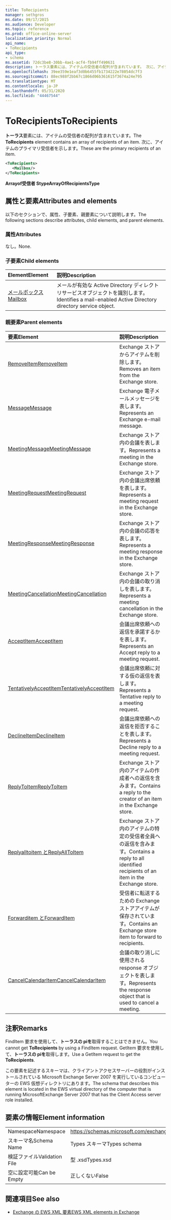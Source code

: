 ```yaml
---
title: ToRecipients
manager: sethgros
ms.date: 09/17/2015
ms.audience: Developer
ms.topic: reference
ms.prod: office-online-server
localization_priority: Normal
api_name:
- ToRecipients
api_type:
- schema
ms.assetid: 72dc3be8-30bb-4ae1-acf4-fb94ff490631
description: トーラス要素には、アイテムの受信者の配列が含まれています。 次に、アイテムのプライマリ受信者を示します。
ms.openlocfilehash: 39ee359e1eaf3d0b6455fb1734222e78054dc7f3
ms.sourcegitcommit: 88ec988f2bb67c1866d06b361615f3674a24e795
ms.translationtype: MT
ms.contentlocale: ja-JP
ms.lasthandoff: 05/31/2020
ms.locfileid: "44467544"
---
```

# <a name="torecipients"></a><span data-ttu-id="f8578-104">ToRecipients</span><span class="sxs-lookup"><span data-stu-id="f8578-104">ToRecipients</span></span>

<span data-ttu-id="f8578-105">**トーラス**要素には、アイテムの受信者の配列が含まれています。</span><span class="sxs-lookup"><span data-stu-id="f8578-105">The **ToRecipients** element contains an array of recipients of an item.</span></span> <span data-ttu-id="f8578-106">次に、アイテムのプライマリ受信者を示します。</span><span class="sxs-lookup"><span data-stu-id="f8578-106">These are the primary recipients of an item.</span></span> 
  
```xml
<ToRecipients>
   <Mailbox/>
</ToRecipients>
```

 <span data-ttu-id="f8578-107">**Arrayof受信者 Stype**</span><span class="sxs-lookup"><span data-stu-id="f8578-107">**ArrayOfRecipientsType**</span></span>
## <a name="attributes-and-elements"></a><span data-ttu-id="f8578-108">属性と要素</span><span class="sxs-lookup"><span data-stu-id="f8578-108">Attributes and elements</span></span>

<span data-ttu-id="f8578-109">以下のセクションで、属性、子要素、親要素について説明します。</span><span class="sxs-lookup"><span data-stu-id="f8578-109">The following sections describe attributes, child elements, and parent elements.</span></span>
  
### <a name="attributes"></a><span data-ttu-id="f8578-110">属性</span><span class="sxs-lookup"><span data-stu-id="f8578-110">Attributes</span></span>

<span data-ttu-id="f8578-111">なし。</span><span class="sxs-lookup"><span data-stu-id="f8578-111">None.</span></span>
  
### <a name="child-elements"></a><span data-ttu-id="f8578-112">子要素</span><span class="sxs-lookup"><span data-stu-id="f8578-112">Child elements</span></span>

|<span data-ttu-id="f8578-113">**Element**</span><span class="sxs-lookup"><span data-stu-id="f8578-113">**Element**</span></span>|<span data-ttu-id="f8578-114">**説明**</span><span class="sxs-lookup"><span data-stu-id="f8578-114">**Description**</span></span>|
|:-----|:-----|
|[<span data-ttu-id="f8578-115">メールボックス</span><span class="sxs-lookup"><span data-stu-id="f8578-115">Mailbox</span></span>](mailbox.md) <br/> |<span data-ttu-id="f8578-116">メールが有効な Active Directory ディレクトリサービスオブジェクトを識別します。</span><span class="sxs-lookup"><span data-stu-id="f8578-116">Identifies a mail-enabled Active Directory directory service object.</span></span>  <br/> |
   
### <a name="parent-elements"></a><span data-ttu-id="f8578-117">親要素</span><span class="sxs-lookup"><span data-stu-id="f8578-117">Parent elements</span></span>

|<span data-ttu-id="f8578-118">**要素**</span><span class="sxs-lookup"><span data-stu-id="f8578-118">**Element**</span></span>|<span data-ttu-id="f8578-119">**説明**</span><span class="sxs-lookup"><span data-stu-id="f8578-119">**Description**</span></span>|
|:-----|:-----|
|[<span data-ttu-id="f8578-120">RemoveItem</span><span class="sxs-lookup"><span data-stu-id="f8578-120">RemoveItem</span></span>](removeitem.md) <br/> |<span data-ttu-id="f8578-121">Exchange ストアからアイテムを削除します。</span><span class="sxs-lookup"><span data-stu-id="f8578-121">Removes an item from the Exchange store.</span></span>  <br/> |
|[<span data-ttu-id="f8578-122">Message</span><span class="sxs-lookup"><span data-stu-id="f8578-122">Message</span></span>](message-ex15websvcsotherref.md) <br/> |<span data-ttu-id="f8578-123">Exchange 電子メールメッセージを表します。</span><span class="sxs-lookup"><span data-stu-id="f8578-123">Represents an Exchange e-mail message.</span></span>  <br/> |
|[<span data-ttu-id="f8578-124">MeetingMessage</span><span class="sxs-lookup"><span data-stu-id="f8578-124">MeetingMessage</span></span>](meetingmessage.md) <br/> |<span data-ttu-id="f8578-125">Exchange ストア内の会議を表します。</span><span class="sxs-lookup"><span data-stu-id="f8578-125">Represents a meeting in the Exchange store.</span></span>  <br/> |
|[<span data-ttu-id="f8578-126">MeetingRequest</span><span class="sxs-lookup"><span data-stu-id="f8578-126">MeetingRequest</span></span>](meetingrequest.md) <br/> |<span data-ttu-id="f8578-127">Exchange ストア内の会議出席依頼を表します。</span><span class="sxs-lookup"><span data-stu-id="f8578-127">Represents a meeting request in the Exchange store.</span></span>  <br/> |
|[<span data-ttu-id="f8578-128">MeetingResponse</span><span class="sxs-lookup"><span data-stu-id="f8578-128">MeetingResponse</span></span>](meetingresponse.md) <br/> |<span data-ttu-id="f8578-129">Exchange ストア内の会議の応答を表します。</span><span class="sxs-lookup"><span data-stu-id="f8578-129">Represents a meeting response in the Exchange store.</span></span>  <br/> |
|[<span data-ttu-id="f8578-130">MeetingCancellation</span><span class="sxs-lookup"><span data-stu-id="f8578-130">MeetingCancellation</span></span>](meetingcancellation.md) <br/> |<span data-ttu-id="f8578-131">Exchange ストア内の会議の取り消しを表します。</span><span class="sxs-lookup"><span data-stu-id="f8578-131">Represents a meeting cancellation in the Exchange store.</span></span>  <br/> |
|[<span data-ttu-id="f8578-132">AcceptItem</span><span class="sxs-lookup"><span data-stu-id="f8578-132">AcceptItem</span></span>](acceptitem.md) <br/> |<span data-ttu-id="f8578-133">会議出席依頼への返信を承諾するかを表します。</span><span class="sxs-lookup"><span data-stu-id="f8578-133">Represents an Accept reply to a meeting request.</span></span>  <br/> |
|[<span data-ttu-id="f8578-134">TentativelyAcceptItem</span><span class="sxs-lookup"><span data-stu-id="f8578-134">TentativelyAcceptItem</span></span>](tentativelyacceptitem.md) <br/> |<span data-ttu-id="f8578-135">会議出席依頼に対する仮の返信を表します。</span><span class="sxs-lookup"><span data-stu-id="f8578-135">Represents a Tentative reply to a meeting request.</span></span>  <br/> |
|[<span data-ttu-id="f8578-136">DeclineItem</span><span class="sxs-lookup"><span data-stu-id="f8578-136">DeclineItem</span></span>](declineitem.md) <br/> |<span data-ttu-id="f8578-137">会議出席依頼への返信を拒否することを表します。</span><span class="sxs-lookup"><span data-stu-id="f8578-137">Represents a Decline reply to a meeting request.</span></span>  <br/> |
|[<span data-ttu-id="f8578-138">ReplyToItem</span><span class="sxs-lookup"><span data-stu-id="f8578-138">ReplyToItem</span></span>](replytoitem.md) <br/> |<span data-ttu-id="f8578-139">Exchange ストア内のアイテムの作成者への返信を含みます。</span><span class="sxs-lookup"><span data-stu-id="f8578-139">Contains a reply to the creator of an item in the Exchange store.</span></span>  <br/> |
|[<span data-ttu-id="f8578-140">Replyalltoitem と</span><span class="sxs-lookup"><span data-stu-id="f8578-140">ReplyAllToItem</span></span>](replyalltoitem.md) <br/> |<span data-ttu-id="f8578-141">Exchange ストア内のアイテムの特定の受信者全員への返信を含みます。</span><span class="sxs-lookup"><span data-stu-id="f8578-141">Contains a reply to all identified recipients of an item in the Exchange store.</span></span>  <br/> |
|[<span data-ttu-id="f8578-142">Forwarditem と</span><span class="sxs-lookup"><span data-stu-id="f8578-142">ForwardItem</span></span>](forwarditem.md) <br/> |<span data-ttu-id="f8578-143">受信者に転送するための Exchange ストアアイテムが保存されています。</span><span class="sxs-lookup"><span data-stu-id="f8578-143">Contains an Exchange store item to forward to recipients.</span></span>  <br/> |
|[<span data-ttu-id="f8578-144">CancelCalendarItem</span><span class="sxs-lookup"><span data-stu-id="f8578-144">CancelCalendarItem</span></span>](cancelcalendaritem.md) <br/> |<span data-ttu-id="f8578-145">会議の取り消しに使用される response オブジェクトを表します。</span><span class="sxs-lookup"><span data-stu-id="f8578-145">Represents the response object that is used to cancel a meeting.</span></span>  <br/> |
   
## <a name="remarks"></a><span data-ttu-id="f8578-146">注釈</span><span class="sxs-lookup"><span data-stu-id="f8578-146">Remarks</span></span>

<span data-ttu-id="f8578-147">FindItem 要求を使用して、**トーラスの piを**取得することはできません。</span><span class="sxs-lookup"><span data-stu-id="f8578-147">You cannot get **ToRecipients** by using a FindItem request.</span></span> <span data-ttu-id="f8578-148">GetItem 要求を使用して、**トーラスの piを**取得します。</span><span class="sxs-lookup"><span data-stu-id="f8578-148">Use a GetItem request to get the **ToRecipients**.</span></span>
  
<span data-ttu-id="f8578-149">この要素を記述するスキーマは、クライアントアクセスサーバーの役割がインストールされている Microsoft Exchange Server 2007 を実行しているコンピューターの EWS 仮想ディレクトリにあります。</span><span class="sxs-lookup"><span data-stu-id="f8578-149">The schema that describes this element is located in the EWS virtual directory of the computer that is running MicrosoftExchange Server 2007 that has the Client Access server role installed.</span></span>
  
## <a name="element-information"></a><span data-ttu-id="f8578-150">要素の情報</span><span class="sxs-lookup"><span data-stu-id="f8578-150">Element information</span></span>

|||
|:-----|:-----|
|<span data-ttu-id="f8578-151">Namespace</span><span class="sxs-lookup"><span data-stu-id="f8578-151">Namespace</span></span>  <br/> |https://schemas.microsoft.com/exchange/services/2006/types  <br/> |
|<span data-ttu-id="f8578-152">スキーマ名</span><span class="sxs-lookup"><span data-stu-id="f8578-152">Schema Name</span></span>  <br/> |<span data-ttu-id="f8578-153">Types スキーマ</span><span class="sxs-lookup"><span data-stu-id="f8578-153">Types schema</span></span>  <br/> |
|<span data-ttu-id="f8578-154">検証ファイル</span><span class="sxs-lookup"><span data-stu-id="f8578-154">Validation File</span></span>  <br/> |<span data-ttu-id="f8578-155">型 .xsd</span><span class="sxs-lookup"><span data-stu-id="f8578-155">Types.xsd</span></span>  <br/> |
|<span data-ttu-id="f8578-156">空に設定可能</span><span class="sxs-lookup"><span data-stu-id="f8578-156">Can be Empty</span></span>  <br/> |<span data-ttu-id="f8578-157">正しくない</span><span class="sxs-lookup"><span data-stu-id="f8578-157">False</span></span>  <br/> |
   
## <a name="see-also"></a><span data-ttu-id="f8578-158">関連項目</span><span class="sxs-lookup"><span data-stu-id="f8578-158">See also</span></span>



- [<span data-ttu-id="f8578-159">Exchange の EWS XML 要素</span><span class="sxs-lookup"><span data-stu-id="f8578-159">EWS XML elements in Exchange</span></span>](ews-xml-elements-in-exchange.md)

